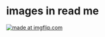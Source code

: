 # images in read me
<a href="https://user-images.githubusercontent.com/19600091/37560637-88afacc2-29f9-11e8-96ba-1332cc9304d3.gif"><img src="https://user-images.githubusercontent.com/19600091/37560637-88afacc2-29f9-11e8-96ba-1332cc9304d3.gif" title="made at imgflip.com"/></a>